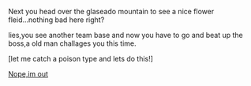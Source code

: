Next you head over the glaseado mountain to see a nice flower fleid...nothing bad here right?

lies,you see another team base and now you have to go and beat up the boss,a old man challages you this time.

[let me catch a poison type and lets do this!]


[Nope,im out](Team-star-defeat.md)